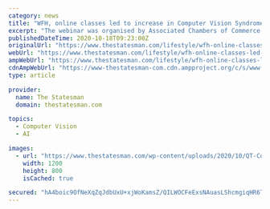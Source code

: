 ```yaml
---
category: news
title: "WFH, online classes led to increase in Computer Vision Syndrome amid pandemic"
excerpt: "The webinar was organised by Associated Chambers of Commerce and Industry of India as part of their ongoing series on health - 'Illness to Wellness'."
publishedDateTime: 2020-10-18T09:23:00Z
originalUrl: "https://www.thestatesman.com/lifestyle/wfh-online-classes-led-increase-computer-vision-syndrome-amid-pandemic-1502930190.html"
webUrl: "https://www.thestatesman.com/lifestyle/wfh-online-classes-led-increase-computer-vision-syndrome-amid-pandemic-1502930190.html"
ampWebUrl: "https://www.thestatesman.com/lifestyle/wfh-online-classes-led-increase-computer-vision-syndrome-amid-pandemic-1502930190.html/amp"
cdnAmpWebUrl: "https://www-thestatesman-com.cdn.ampproject.org/c/s/www.thestatesman.com/lifestyle/wfh-online-classes-led-increase-computer-vision-syndrome-amid-pandemic-1502930190.html/amp"
type: article

provider:
  name: The Statesman
  domain: thestatesman.com

topics:
  - Computer Vision
  - AI

images:
  - url: "https://www.thestatesman.com/wp-content/uploads/2020/10/QT-Computer-Vision-Syndrome.jpg"
    width: 1200
    height: 800
    isCached: true

secured: "hA4boic9OfNeXqZqJdbUxU+xjWoKamsZ/QILWOCFeExsNAuasLShcmgiqHR6TC0mtBb/GqNsSP4ceNj90INejBUI1JU6DuejwQuk7N19sYm84Taz7P4Qg2/k+OsHg3Z1yXSX5lsVNsyqke3nWPXHl2ijPyaui29Ehx31HZXFrBkKRNC6yzWCj6ljX83y4uBeuYV0lapXSJ2hMXZBWcBqEE39VfI7bamlpv1QQlia3PYKUGXFis6Jcdydt4adi5NZgj/7IFDGtKNLHMt6aSkQZgRt99nX//VkUnpK9Wmfs6fVn+AlNHFOs292PEKudKolkaEp7JgnuS7yhBDkJKj43W2F3x+5j2Lw4pga8tKpn4g=;U5/ZTxRBjqzbcd6TqXH1UA=="
---
```


